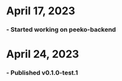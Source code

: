 # April 17, 2023

### - Started working on peeko-backend

# April 24, 2023

### - Published v0.1.0-test.1
